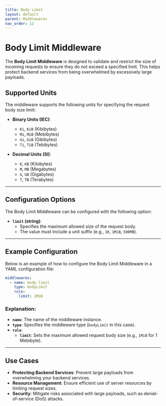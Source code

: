 ```yaml
---
title: Body Limit
layout: default
parent: Middlewares
nav_order: 12
---
```


# Body Limit Middleware

The **Body Limit Middleware** is designed to validate and restrict the size of incoming requests to ensure they do not exceed a specified limit. This helps protect backend services from being overwhelmed by excessively large payloads.

## Supported Units

The middleware supports the following units for specifying the request body size limit:

- **Binary Units (IEC)**:
    - `Ki`, `KiB` (Kibibytes)
    - `Mi`, `MiB` (Mebibytes)
    - `Gi`, `GiB` (Gibibytes)
    - `Ti`, `TiB` (Tebibytes)

- **Decimal Units (SI)**:
    - `K`, `KB` (Kilobytes)
    - `M`, `MB` (Megabytes)
    - `G`, `GB` (Gigabytes)
    - `T`, `TB` (Terabytes)

---

## Configuration Options

The Body Limit Middleware can be configured with the following option:

- **`limit` (string)**:
    - Specifies the maximum allowed size of the request body.
    - The value must include a unit suffix (e.g., `1K`, `1MiB`, `500MB`).

---

## Example Configuration

Below is an example of how to configure the Body Limit Middleware in a YAML configuration file:

```yaml
middlewares:
  - name: body-limit
    type: bodyLimit
    rule:
      limit: 1MiB
```

### Explanation:
- **`name`**: The name of the middleware instance.
- **`type`**: Specifies the middleware type (`bodyLimit` in this case).
- **`rule`**:
    - **`limit`**: Sets the maximum allowed request body size (e.g., `1MiB` for 1 Mebibyte).

---

## Use Cases

- **Protecting Backend Services**: Prevent large payloads from overwhelming your backend services.
- **Resource Management**: Ensure efficient use of server resources by limiting request sizes.
- **Security**: Mitigate risks associated with large payloads, such as denial-of-service (DoS) attacks.

